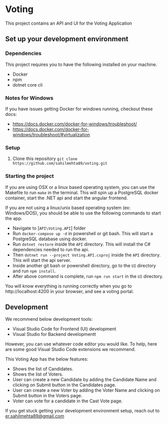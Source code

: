 # Voting

This project contains an API and UI for the Voting Application

## Set up your development environment

### Dependencies

This project requires you to have the following installed on your machine.

- Docker
- npm
- dotnet core cli

### Notes for Windows

If you have issues getting Docker for windows running, checkout these docs:

- https://docs.docker.com/docker-for-windows/troubleshoot/
- https://docs.docker.com/docker-for-windows/troubleshoot/#virtualization

### Setup

1. Clone this repository `git clone https://github.com/sahilmehta89/voting.git`

### Starting the project

If you are using OSX or a linux based operating system, you can use the Makefile to run `make` in the terminal. This will spin up a PostgreSQL docker container, start the .NET api and start the angular frontend.

If you are not using a linux/unix based operating system (ex: Windows/DOS), you should be able to use the following commands to start the app.

- Navigate to [`API\Voting.API`] folder
- Run `docker-compose up -d` in powershell or git bash. This will start a PostgreSQL database using docker.
- Run `dotnet restore` inside the `API` directory. This will install the C# dependencies needed to run the api.
- Then `dotnet run --project Voting.API.csproj` inside the `API` directory. This will start the api server.
- Inside another git bash or powershell directory, go to the `UI` directory and run `npm install`.
- After above command is complete, run `npm run start` in the `UI` directory.

You will know everything is running correctly when you go to http://localhost:4200 in your browser, and see a voting portal.

## Development

We recommend below development tools:
- Visual Studio Code for Frontend (UI) development
- Visual Studio for Backend developmentt

However, you can use whatever code editor you would like. To help, here are some good Visual Studio Code extensions we recommend.

This Voting App has the below features:

- Shows the list of Candidates.
- Shows the list of Voters.
- User can create a new Candidate by adding the Candidate Name and clicking on Submit button in the Candidates page.
- User can create a new Voter by adding the Voter Name and clicking on Submit button in the Voters page.
- Voter can vote for a candidate in the Cast Vote page.


If you get stuck getting your development environment setup, reach out to er.sahilmehta89@gmail.com
